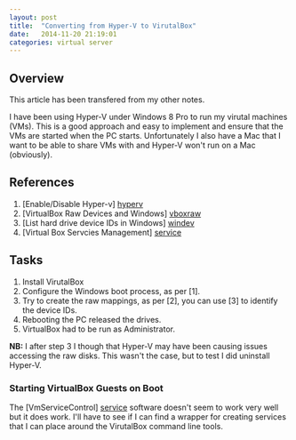 ```yaml
---
layout: post
title:  "Converting from Hyper-V to VirutalBox"
date:   2014-11-20 21:19:01
categories: virtual server
---
```

## Overview
This article has been transfered from my other notes.

I have been using Hyper-V under Windows 8 Pro to run my virutal machines (VMs).
This is a good approach and easy to implement and ensure that the VMs are
started when the PC starts.  Unfortunately I also have a Mac that I want to be
able to share VMs with and Hyper-V won't run on a Mac (obviously).


## References

[hyperv]: http://www.hanselman.com/blog/SwitchEasilyBetweenVirtualBoxAndHyperVWithABCDEditBootEntryInWindows81.aspx "How to create a start menu which enables/disables Hyper-v" 
[vboxraw]: http://agnipulse.com/2009/07/boot-your-usb-drive-in-virtualbox/ "Create a raw device mapping for VirtualBox in Windows."
[windev]: http://ardamis.com/2012/08/21/getting-a-list-of-logical-and-physical-drives-from-the-command-line/ "List hard drive device IDs in Windows."
[service]: http://www.windows-noob.com/forums/index.php?/topic/4931-have-virtualbox-vms-start-as-a-service-on-a-windows-host/ "VmServiceControl"

1. [Enable/Disable Hyper-v] [hyperv]
1. [VirtualBox Raw Devices and Windows] [vboxraw]
1. [List hard drive device IDs in Windows] [windev]
1. [Virtual Box Servcies Management] [service]


## Tasks

1. Install VirutalBox
1. Configure the Windows boot process, as per [1].
1. Try to create the raw mappings, as per [2], you can use [3] to identify the
   device IDs.
1. Rebooting the PC released the drives.
1. VirtualBox had to be run as Administrator.

**NB:**  I after step 3 I though that Hyper-V may have been causing issues accessing the raw disks.  This wasn't the case, but to test I did uninstall Hyper-V.

### Starting VirtualBox Guests on Boot
The [VmServiceControl] [service] software doesn't seem to work very well but it
does work.  I'll have to see if I can find a wrapper for creating services that
I can place around the VirutalBox command line tools.
